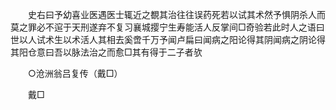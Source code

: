 <!-- { "loadSidebar": true } -->
　　史右曰予幼喜业医遇医士辄近之覩其治往往误药死若以试其术然予惧阴杀人而莫之罪必不逭于天刑遂弃不复习襄城撄宁生寿能活人反掌间□奇验若此时人之语曰世以人试术生以术活人其相去奚啻千万予闻卢扁曰闻病之阳论得其阴闻病之阴论得其阳仓意曰吾以脉法治之而愈□其有得于二子者欤 

　　○沧洲翁吕复传（戴□） 

　　戴□ 
